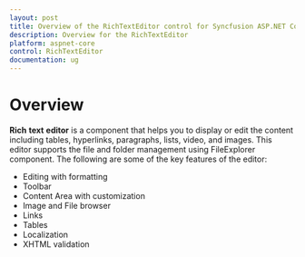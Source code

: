 ```yaml
---
layout: post
title: Overview of the RichTextEditor control for Syncfusion ASP.NET Core
description: Overview for the RichTextEditor
platform: aspnet-core
control: RichTextEditor
documentation: ug
---
```

# Overview

**Rich** **text** **editor** is a component that helps you to display or edit the content including tables, hyperlinks, paragraphs, lists, video, and images. This editor supports the file and folder management using FileExplorer component. 
The following are some of the key features of the editor:

* Editing with formatting
* Toolbar
* Content Area with customization
* Image and File browser
* Links
* Tables
* Localization
* XHTML validation